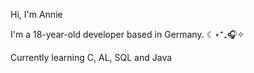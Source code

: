 Hi, I'm Annie

I'm a 18-year-old developer based in Germany. ☾⋆⁺₊🎧✧

Currently learning C, AL, SQL and Java


<!---
honeypuu/honeypuu is a ✨ special ✨ repository because its `README.md` (this file) appears on your GitHub profile.
You can click the Preview link to take a look at your changes.
--->
